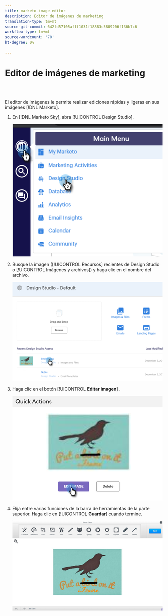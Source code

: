 ```yaml
---
title: marketo-image-editor
description: Editor de imágenes de marketing
translation-type: tm+mt
source-git-commit: 642fd57105afff1031f18883c5809206f136b7c6
workflow-type: tm+mt
source-wordcount: '70'
ht-degree: 0%

---
```



# Editor de imágenes de marketing

<br> 

El editor de imágenes le permite realizar ediciones rápidas y ligeras en sus imágenes [!DNL Marketo].

1. En [!DNL Marketo Sky], abra [!UICONTROL Design Studio].

   ![Imagen uno](/help/sky/assets/design-studio/marketo-image-editor/marketo-image-editor-1.png)

1. Busque la imagen ([!UICONTROL Recursos] recientes de Design Studio o [!UICONTROL Imágenes y archivos]) y haga clic en el nombre del archivo.

   ![Imagen dos](/help/sky/assets/design-studio/marketo-image-editor/marketo-image-editor-2.png)

1. Haga clic en el botón [!UICONTROL **Editar imagen**] .

   ![Imagen tres](/help/sky/assets/design-studio/marketo-image-editor/marketo-image-editor-3.png)

1. Elija entre varias funciones de la barra de herramientas de la parte superior. Haga clic en [!UICONTROL **Guardar**] cuando termine.

   ![Imagen Cuatro](/help/sky/assets/design-studio/marketo-image-editor/marketo-image-editor-4.png)